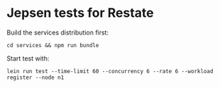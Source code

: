 # Jepsen tests for Restate

Build the services distribution first:

```shell
cd services && npm run bundle
```

Start test with:

```shell
lein run test --time-limit 60 --concurrency 6 --rate 6 --workload register --node n1
```
